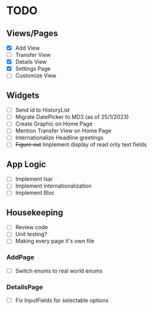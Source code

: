 # TODO

## Views/Pages
- [x] Add View
- [ ] Transfer View
- [x] Details View
- [x] Settings Page
- [ ] Customize View

## Widgets
- [ ] Send id to HistoryList
- [ ] Migrate DatePicker to MD3 (as of 25/1/2023)
- [ ] Create Graphic on Home Page
- [ ] Mention Transfer View on Home Page
- [ ] Internationalize Headline greetings
- [ ] ~~Figure out~~ Implement display of read only text fields

## App Logic
- [ ] Implement Isar
- [ ] Implement internationalization
- [ ] Implement Bloc

## Housekeeping
- [ ] Review code
- [ ] Unit testing?
- [ ] Making every page it's own file

### AddPage
- [ ] Switch enums to real world enums

### DetailsPage
- [ ] Fix InputFields for selectable options